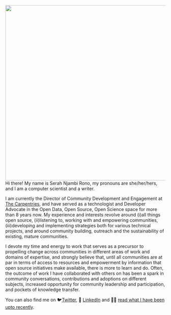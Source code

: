 <img src ="https://user-images.githubusercontent.com/4550385/110106931-f3a10980-7db2-11eb-8d7b-e82e58bc309e.jpg" width="550px" align="right"/>

Hi there! My name is Serah Njambi Rono, my pronouns are she/her/hers, and I am a computer scientist and a writer.

I am currently the Director of Community Development and Engagement at [The Carpentries](https://carpentries.org), and have served as a technologist and Developer Advocate in the Open Data, Open Source, Open Science space for more than 8 years now. My experience and interests revolve around (i)all things open source, (ii)listening to, working with and empowering communities, (iii)developing and implementing strategies both for various technical projects, and around community building, outreach and the sustainability of existing, mature communities. 

I devote my time and energy to work that serves as a precursor to propelling change  across communities in different areas of work and domains of expertise, and strongly believe that, until all communities are at par in terms of access to resources and empowerment by information that open source initiatives make available, there is more to learn and do. Often, the outcome of work I have collaborated with others on has been a spark in community conversations, contributions and adoptions on different subjects, increased opportunity for community leadership and participation, and pockets of knowledge transfer.

You can also find me on :bird:[Twitter](https://www.twitter.com/serahrono), :link: [LinkedIn](https://www.linkedin.com/in/serahrono) and :woman_technologist: [read what I have been upto recently](https://carpentries.org/posts-by-authors/#blog-author-serah-njambi-rono).

<!--

Here are some ideas to get you started:

- 🔭 I’m currently working on ...
- 🌱 I’m currently learning ...
- 👯 I’m looking to collaborate on ...
- 🤔 I’m looking for help with ...
- 💬 Ask me about ...
- 📫 How to reach me: ...
- 😄 Pronouns: ...
- ⚡ Fun fact: ...
-->
